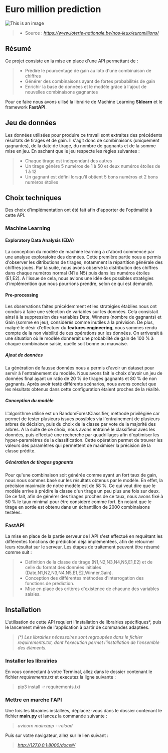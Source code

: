 # Euro million prediction

![This is an image](https://lonalo-v.azureedge.net/-/media/domain/brands/eum_logo_dark_1line.png)

> * Source : *https://www.loterie-nationale.be/nos-jeux/euromillions/*

## Résumé

Ce projet consiste en la mise en place d'une API permettant de :
>   * Prédire le pourcentage de gain au loto d'une combinaison de chiffres 
>   * Générer des combinaisons ayant de fortes probabilités de gain
>   * Enrichir la base de données et le modèle grâce à l'ajout de nouvelles combinaisons gagnantes

Pour ce faire nous avons uilisé la librairie de Machine Learning __Sklearn__  et le framework __FastAPI__.

## Jeu de données

Les données utilisées pour produire ce travail sont extraites des précédents résultats de tirages et de gain. Il s'agit donc de combinaisons (uniquement gagnantes), de la date de tirage, du nombre de gagnants et de la somme mise en jeu. En sachant que le jeu respecte les règles suivantes :
> * Chaque tirage est indépendant des autres
> * Un tirage génère 5 numéros de 1 à 50 et deux numéros étoiles de 1 à 12
> * Un gagnant est défini lorsqu’il obtient 5 bons numéros et 2 bons numéros étoiles

## Choix techniques 

Des choix d'implémentation ont été fait afin d'apporter de l'optimalité à cette API.

### Machine Learning

#### Exploratory Data Analysis (EDA)

La conception du modèle de machine learning a d'abord commencé par une analyse exploratoire des données. Cette première partie nous a permis d'observer les ditributions de tirages, notamment la répartition générale des chiffres joués. Par la suite, nous avons observé la distribution des chiffres dans chaque numéros normal (N1 à N5) puis dans les numéros étoiles (E1,E2). A l'issue de cela, nous avions une idée des possibles stratégies d'implémention que nous pourrions prendre, selon ce qui est demandé. 

#### Pre-processing

Les observations faites précédemment et les stratégies établies nous ont conduis à faire une sélection de variables sur les données. Cela consistait ainsi à la suppression des variables Date, Winners (nombre de gagnants) et Gain (somme en jeu), considérés comme inutiles à la prévision. De plus, malgré le désir d'effectuer du __features engineering__, nous sommes rendu compte de la non viabilité de ces opérations sur les données. On arriverait à une situation où le modèle donnerait une probabilité de gain de 100 % à chaque combinaison saisie, quelle soit bonne ou mauvaise.

##### Ajout de données

La génération de fausse données nous a permis d'avoir un dataset pour servir à l'entrainement du modèle. Nous avons fait le choix d'avoir un jeu de données final ayant un ratio de 20 % de tirages gagnants et 80 % de non gagnants. Après avoir testé différents scénarios, nous avons conclut que les résultats obtenus dans cette configuration étaient proches de la réalité. 

##### Conception du modèle

L'algorithme utilisé est un RandomForestClassifier, méthode privilégiée car permet de tester plusieurs issues possibles via l'entrainement de plusieurs arbres de décision, puis du choix de la classe par vote de la majorité des arbres. A la suite de ce choix, nous avons entrainé le classifieur avec les données, puis effectué une recherche par quadrillages afin d'optimiser les hyper-paramètres de la classification. Cette opération permet de trouver les valeurs des paramètres qui permettent de maximiser la précision de la classe prédite.  

##### Génération de tirages gagnants

Pour qu'une combinaison soit générée comme ayant un fort taux de gain, nous nous sommes basé sur les résultats obtenus par le modèle. En effet, la précision maximale de notre modèle est de 58 %. Ce qui veut dire que le modèle arrive à prédire la classe d'un tirage un peu plus une fois sur deux. De ce fait, afin de générer des tirages proches de ce taux, nous avons fixé à 50 % le taux minimal pour être considéré comme fort. En notant que le tirage en sortie est obtenu dans un échantillon de 2000 combinaisons testées.

### FastAPI

La mise en place de la partie serveur de l'API s'est effectué en requêtant les différentes fonctions de prédiction déjà implémentées, afin de retourner leurs résultat sur le serveur. Les étapes de traitement peuvent être résumé comme suit :
> * Définition de la classe de tirage (N1,N2,N3,N4,N5,E1,E2) et de celle du format des données initiales (Date,N1,N2,N3,N4,N5,E1,E2,Winner,Gain).
> * Conception des différentes méthodes d'interrogation des fonctions de prédiction.
> * Mise en place des critères d'existence de chacune des variables saisies.

## Installation

L'utilisation de cette API requiert l'installation de librairies spécifiques*, puis le lancement même de l'application à partir de commandes adaptées. 

> *(\*) Les librairies nécessaires sont regroupées dans le fichier requirements.txt, dont l'execution permet l'installation de l'ensemble des éléments.*

### Installer les librairies

En vous connectant à votre Terminal, allez dans le dossier contenant le fichier *requirements.txt* et executez la ligne suivante :

> pip3 install -r requirements.txt

### Mettre en marche l'API

Une fois les librairies installées, déplacez-vous dans le dossier contenant le fichier __main.py__ et lancez la commande suivante :
> *uvicorn main:app --reload*

Puis sur votre navigateur, allez sur le lien suivant :
> *http://127.0.0.1:8000/docs#/*
